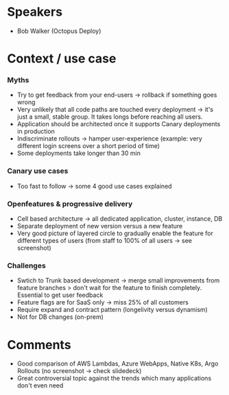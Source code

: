 # Speakers
* Bob Walker (Octopus Deploy)
# Context / use case
### Myths
* Try to get feedback from your end-users -> rollback if something goes wrong
* Very unlikely that all code paths are touched every deployment -> it's just a small, stable group. It takes longs before reaching all users.
* Application should be architected once it supports Canary deployments in production
* Indiscriminate rollouts -> hamper user-experience (example: very different login screens over a short period of time) 
* Some deployments take longer than 30 min 
### Canary use cases
* Too fast to follow -> some 4 good use cases explained
### Openfeatures & progressive delivery
* Cell based architecture -> all dedicated application, cluster, instance, DB
* Separate deployment of new version versus a new feature
* Very good picture of layered circle to gradually enable the feature for different types of users (from staff to 100% of all users -> see screenshot)
### Challenges
* Swtich to Trunk based development -> merge small improvements from feature branches > don't wait for the feature to finish completely. Essential to get user feedback
* Feature flags are for SaaS only -> miss 25% of all customers
* Require expand and contract pattern (longelivity versus dynamism)
* Not for DB changes (on-prem)

# Comments
* Good comparison of AWS Lambdas, Azure WebApps, Native K8s, Argo Rollouts (no screenshot -> check slidedeck)
* Great controversial topic against the trends which many applications don't even need